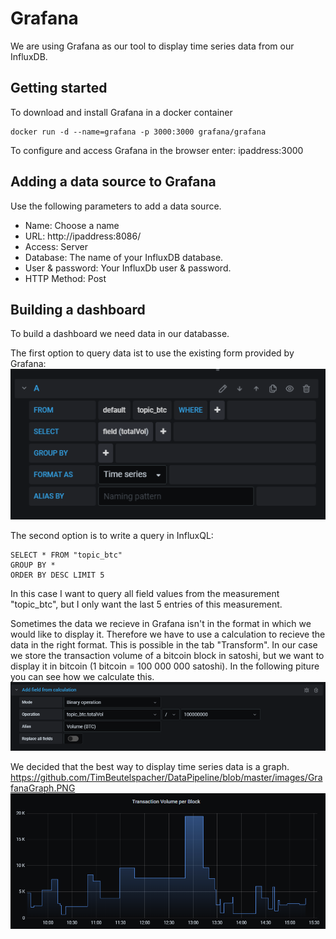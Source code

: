 # Grafana
We are using Grafana as our tool to display time series data from our InfluxDB.
## Getting started
To download and install Grafana in a docker container
```
docker run -d --name=grafana -p 3000:3000 grafana/grafana
```
To configure and access Grafana in the browser enter: ipaddress:3000

## Adding a data source to Grafana
Use the following parameters to add a data source.
- Name: Choose a name
- URL: http://ipaddress:8086/
- Access: Server
- Database: The name of your InfluxDB database.
- User & password: Your InfluxDb user & password.
- HTTP Method: Post
  
## Building a dashboard
To build a dashboard we need data in our databasse.

The first option to query data ist to use the existing form provided by Grafana:
![GrafanaQuery](https://github.com/TimBeutelspacher/DataPipeline/blob/master/images/GrafanaQuery.PNG)

The second option is to write a query in InfluxQL:
```
SELECT * FROM "topic_btc" 
GROUP BY * 
ORDER BY DESC LIMIT 5
```
In this case I want to query all field values from the measurement "topic_btc", but I only want the last 5 entries of this measurement.

Sometimes the data we recieve in Grafana isn't in the format in which we would like to display it. Therefore we have to use a calculation to recieve the data in the right format. This is possible in the tab "Transform". In our case we store the transaction volume of a bitcoin block in satoshi, but we want to display it in bitcoin (1 bitcoin = 100 000 000 satoshi). In the following piture you can see how we calculate this. 
![GrafanaTransformData](https://github.com/TimBeutelspacher/DataPipeline/blob/master/images/GrafanaTransformData.PNG)

We decided that the best way to display time series data is a graph.
https://github.com/TimBeutelspacher/DataPipeline/blob/master/images/GrafanaGraph.PNG
![GrafanaGraph](https://github.com/TimBeutelspacher/DataPipeline/blob/master/images/GrafanaGraph.PNG)
